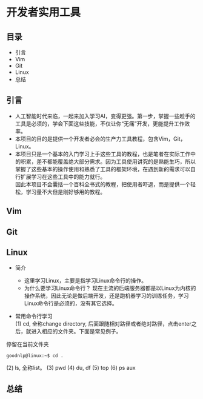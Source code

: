 # 开发者实用工具


## 目录
* 引言
* Vim
* Git
* Linux
* 总结

## 引言
* 人工智能时代来临，一起来加入学习AI，变得更强。第一步，掌握一些趁手的工具是必须的，学会下面这些技能，不仅让你“无痛”开发，更能提升工作效率。
* 本项目的目的是提供一个开发者必会的生产力工具教程，包含Vim，Git，Linux。
* 本项目只是一个基本的入门学习上手这些工具的教程，也是笔者在实际工作中的积累，差不都能覆盖绝大部分需求。因为工具使用讲究的是熟能生巧，所以掌握了这些基本的操作使用和熟悉了工具的框架环境，在遇到新的需求可以自行扩展学习在这些工具中的能力就行。<br /> 因此本项目不会囊括一个百科全书式的教程，把使用者吓退，而是提供一个轻松，学习量不大但是刚好够用的教程。



## Vim

## Git


## Linux

* 简介
    * 这里学习Linux，主要是指学习Linux命令行的操作。
    * 为什么要学习Linux命令行？ 现在主流的后端服务器都是以Linux为内核的操作系统，因此无论是做后端开发，还是跑机器学习的训练任务，学习Linux命令行是必须的，没有其它选择。

* 常用命令行学习 <br />
(1) cd, 全称change directory, 后面跟随相对路径或者绝对路径，点击enter之后，就进入相应的文件夹。下面是常见例子。<br />

停留在当前文件夹
```console
goodnlp@linux:~$ cd .
```


(2) ls, 全称list。
(3) pwd
(4) du, df
(5) top
(6) ps aux




## 总结

